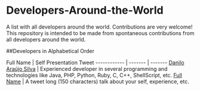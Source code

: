 # Developers-Around-the-World

A list with all developers around the world.
Contributions are very welcome!
This repository is intended to be made from spontaneous contributions from all developers around the world.

##Developers in Alphabetical Order

Full Name | Self Presentation Tweet
------------ | ------- | -------
[Danilo Araújo Silva](https://docs.google.com/document/d/1jcflnEmzOL6t-LWoXQrx0mbNNaSoyA8n9F30msUXMuc) | Experienced developer in several programming and technologies like Java, PHP, Python, Ruby, C, C++, ShellScript, etc.
[Full Name](https://external-link-to-your-profile-or-website) | A tweet long (150 characters) talk about your self, experience, etc.
